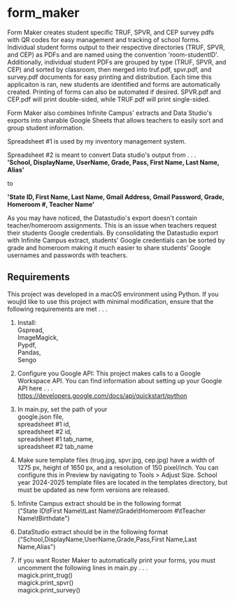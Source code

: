 # form_maker
Form Maker creates student specific TRUF, SPVR, and CEP survey pdfs with QR codes for easy management and tracking of school forms.  Individual student forms output to their respective directories (TRUF, SPVR, and CEP) as PDFs and are named using the convention 'room-studentID'.  Additionally, individual student PDFs are grouped by type (TRUF, SPVR, and CEP) and sorted by classroom, then merged into truf.pdf, spvr.pdf, and survey.pdf documents for easy printing and distribution.  Each time this applicaiton is ran, new students are identified and forms are automatically created.  Printing of forms can also be automated if desired.  SPVR.pdf and CEP.pdf will print double-sided, while TRUF.pdf will print single-sided.<br />

Form Maker also combines Infinite Campus' extracts and Data Studio's exports into sharable Google Sheets that allows teachers to easily sort and group student information.  <br />

Spreadsheet #1 is used by my inventory management system. <br /> 

Spreadsheet #2 is meant to convert Data studio's output from . . . <br />
**'School, DisplayName, UserName, Grade, Pass, First Name, Last Name, Alias'** 

to <br />

**'State ID, First Name, Last Name, Gmail Address, Gmail Password, Grade, Homeroom #, Teacher Name'** <br />

As you may have noticed, the Datastudio's export doesn't contain teacher/homeroom assignments.  This is an issue when teachers request their students Google credentials.  By consolidating the Datastudio export with Infinite Campus extract, students' Google credentials can be sorted by grade and homeroom making it much easier to share students' Google usernames and passwords with teachers.  <br />

## Requirements
This project was developed in a macOS environment using Python.  If you woujld like to use this project with minimal modification, ensure that the following requirements are met . . . <br />
1.  Install: <br />
        Gspread, <br />
        ImageMagick, <br />
        Pypdf, <br />
        Pandas, <br />
        Sengo <br />

2.  Configure you Google API: This project makes calls to a Google Workspace API. You can find information about setting up your Google API here . . . <br />
    https://developers.google.com/docs/api/quickstart/python <br />

3.  In main.py, set the path of your <br />
        google.json file, <br />
        spreadsheet #1 id, <br />
        spreadsheet #2 id, <br />
        spreadsheet #1 tab_name, <br />
        spreadsheet #2 tab_name <br />

4.  Make sure template files (trug.jpg, spvr.jpg, cep.jpg) have a width of 1275 px, height of 1650 px, and a resolution of 150 pixel/inch.
    You can configure this in Preview by navigating to Tools > Adjust Size.  School year 2024-2025 template files are located in the templates directory, but must be updated as new form versions are released. <br />

5.  Infinite Campus extract should be in the following format <br />
    ("State ID\tFirst Name\tLast Name\tGrade\tHomeroom #\tTeacher Name\tBirthdate") <br />

6.  DataStudio extract should be in the following format <br />
    ("School,DisplayName,UserName,Grade,Pass,First Name,Last Name,Alias") <br />

7.  If you want Roster Maker to automatically print your forms, you must uncomment the following lines in main.py . . . <br />
    magick.print_trug() <br />
    magick.print_spvr() <br />
    magick.print_survey() <br />
